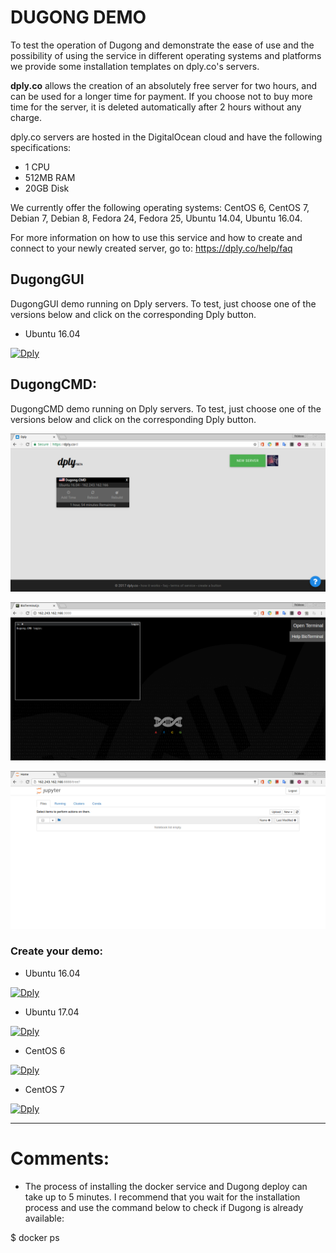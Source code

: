 # DUGONG DEMO

To test the operation of Dugong and demonstrate the ease of use and the possibility of using the service in different operating systems and platforms we provide some installation templates on dply.co's servers.

**dply.co** allows the creation of an absolutely free server for two hours, and can be used for a longer time for payment. If you choose not to buy more time for the server, it is deleted automatically after 2 hours without any charge.

dply.co servers are hosted in the DigitalOcean cloud and have the following specifications:

- 1 CPU
- 512MB RAM
- 20GB Disk

We currently offer the following operating systems: CentOS 6, CentOS 7, Debian 7, Debian 8, Fedora 24, Fedora 25, Ubuntu 14.04, Ubuntu 16.04.

For more information on how to use this service and how to create and connect to your newly created server, go to: https://dply.co/help/faq

## DugongGUI

DugongGUI demo running on Dply servers. To test, just choose one of the versions below and click on the corresponding Dply button.

- Ubuntu 16.04

[![Dply](https://dply.co/b.svg)](https://dply.co/b/mekdDIAk)

## DugongCMD:

DugongCMD demo running on Dply servers. To test, just choose one of the versions below and click on the corresponding Dply button.

![Dply](https://raw.githubusercontent.com/DugongBioinformatics/Dply/master/.misc/Screenshot%20from%202017-08-06%2017-41-55.png)

![Dply](https://raw.githubusercontent.com/DugongBioinformatics/Dply/master/.misc/Screenshot%20from%202017-08-06%2017-41-41.png)

![Dply](https://raw.githubusercontent.com/DugongBioinformatics/Dply/master/.misc/Screenshot%20from%202017-08-06%2018-02-39.png)

### Create your demo:

- Ubuntu 16.04

[![Dply](https://dply.co/b.svg)](https://dply.co/b/UUwUvOO8) 

- Ubuntu 17.04

[![Dply](https://dply.co/b.svg)](https://dply.co/b/v7OzjWr5)

- CentOS 6

[![Dply](https://dply.co/b.svg)](https://dply.co/b/5Z6wQ2yQ) 

- CentOS 7

[![Dply](https://dply.co/b.svg)](https://dply.co/b/GyHGaXtx)

-------------------------------------------------------------------------------------------------------------------------------------------------

# Comments:

- The process of installing the docker service and Dugong deploy can take up to 5 minutes. I recommend that you wait for the installation process and use the command below to check if Dugong is already available:

$ docker ps
